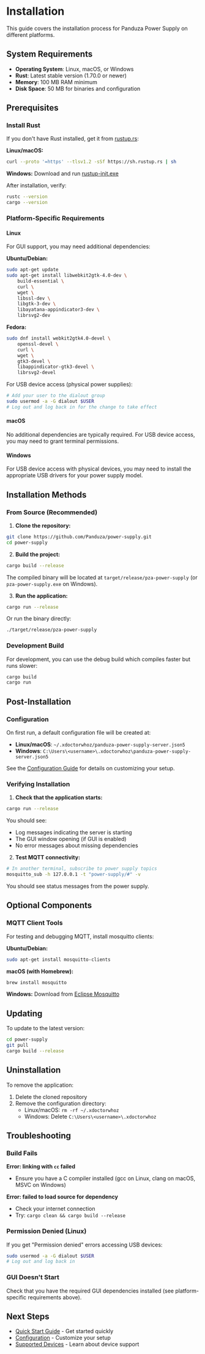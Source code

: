 # Installation

This guide covers the installation process for Panduza Power Supply on different platforms.

## System Requirements

- **Operating System**: Linux, macOS, or Windows
- **Rust**: Latest stable version (1.70.0 or newer)
- **Memory**: 100 MB RAM minimum
- **Disk Space**: 50 MB for binaries and configuration

## Prerequisites

### Install Rust

If you don't have Rust installed, get it from [rustup.rs](https://rustup.rs/):

**Linux/macOS:**
```bash
curl --proto '=https' --tlsv1.2 -sSf https://sh.rustup.rs | sh
```

**Windows:**
Download and run [rustup-init.exe](https://win.rustup.rs/)

After installation, verify:
```bash
rustc --version
cargo --version
```

### Platform-Specific Requirements

#### Linux

For GUI support, you may need additional dependencies:

**Ubuntu/Debian:**
```bash
sudo apt-get update
sudo apt-get install libwebkit2gtk-4.0-dev \
    build-essential \
    curl \
    wget \
    libssl-dev \
    libgtk-3-dev \
    libayatana-appindicator3-dev \
    librsvg2-dev
```

**Fedora:**
```bash
sudo dnf install webkit2gtk4.0-devel \
    openssl-devel \
    curl \
    wget \
    gtk3-devel \
    libappindicator-gtk3-devel \
    librsvg2-devel
```

For USB device access (physical power supplies):
```bash
# Add your user to the dialout group
sudo usermod -a -G dialout $USER
# Log out and log back in for the change to take effect
```

#### macOS

No additional dependencies are typically required. For USB device access, you may need to grant terminal permissions.

#### Windows

For USB device access with physical devices, you may need to install the appropriate USB drivers for your power supply model.

## Installation Methods

### From Source (Recommended)

1. **Clone the repository:**

```bash
git clone https://github.com/Panduza/power-supply.git
cd power-supply
```

2. **Build the project:**

```bash
cargo build --release
```

The compiled binary will be located at `target/release/pza-power-supply` (or `pza-power-supply.exe` on Windows).

3. **Run the application:**

```bash
cargo run --release
```

Or run the binary directly:

```bash
./target/release/pza-power-supply
```

### Development Build

For development, you can use the debug build which compiles faster but runs slower:

```bash
cargo build
cargo run
```

## Post-Installation

### Configuration

On first run, a default configuration file will be created at:

- **Linux/macOS**: `~/.xdoctorwhoz/panduza-power-supply-server.json5`
- **Windows**: `C:\Users\<username>\.xdoctorwhoz\panduza-power-supply-server.json5`

See the [Configuration Guide](configuration.md) for details on customizing your setup.

### Verifying Installation

1. **Check that the application starts:**

```bash
cargo run --release
```

You should see:
- Log messages indicating the server is starting
- The GUI window opening (if GUI is enabled)
- No error messages about missing dependencies

2. **Test MQTT connectivity:**

```bash
# In another terminal, subscribe to power supply topics
mosquitto_sub -h 127.0.0.1 -t "power-supply/#" -v
```

You should see status messages from the power supply.

## Optional Components

### MQTT Client Tools

For testing and debugging MQTT, install mosquitto clients:

**Ubuntu/Debian:**
```bash
sudo apt-get install mosquitto-clients
```

**macOS (with Homebrew):**
```bash
brew install mosquitto
```

**Windows:**
Download from [Eclipse Mosquitto](https://mosquitto.org/download/)

## Updating

To update to the latest version:

```bash
cd power-supply
git pull
cargo build --release
```

## Uninstallation

To remove the application:

1. Delete the cloned repository
2. Remove the configuration directory:
   - Linux/macOS: `rm -rf ~/.xdoctorwhoz`
   - Windows: Delete `C:\Users\<username>\.xdoctorwhoz`

## Troubleshooting

### Build Fails

**Error: linking with `cc` failed**
- Ensure you have a C compiler installed (gcc on Linux, clang on macOS, MSVC on Windows)

**Error: failed to load source for dependency**
- Check your internet connection
- Try: `cargo clean && cargo build --release`

### Permission Denied (Linux)

If you get "Permission denied" errors accessing USB devices:
```bash
sudo usermod -a -G dialout $USER
# Log out and log back in
```

### GUI Doesn't Start

Check that you have the required GUI dependencies installed (see platform-specific requirements above).

## Next Steps

- [Quick Start Guide](quickstart.md) - Get started quickly
- [Configuration](configuration.md) - Customize your setup
- [Supported Devices](../devices/emulator.md) - Learn about device support
